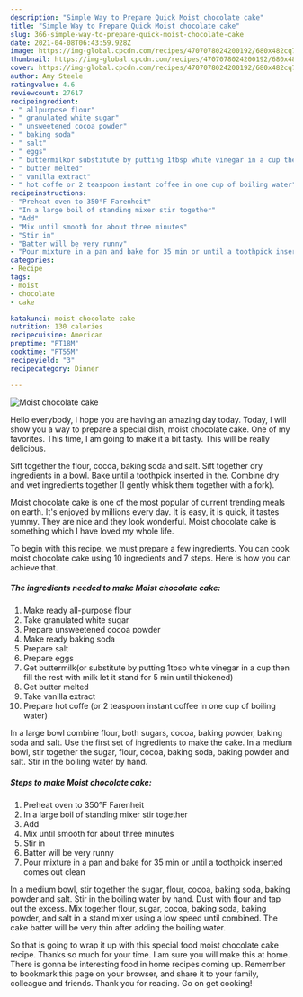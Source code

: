 ```yaml
---
description: "Simple Way to Prepare Quick Moist chocolate cake"
title: "Simple Way to Prepare Quick Moist chocolate cake"
slug: 366-simple-way-to-prepare-quick-moist-chocolate-cake
date: 2021-04-08T06:43:59.928Z
image: https://img-global.cpcdn.com/recipes/4707078024200192/680x482cq70/moist-chocolate-cake-recipe-main-photo.jpg
thumbnail: https://img-global.cpcdn.com/recipes/4707078024200192/680x482cq70/moist-chocolate-cake-recipe-main-photo.jpg
cover: https://img-global.cpcdn.com/recipes/4707078024200192/680x482cq70/moist-chocolate-cake-recipe-main-photo.jpg
author: Amy Steele
ratingvalue: 4.6
reviewcount: 27617
recipeingredient:
- " allpurpose flour"
- " granulated white sugar"
- " unsweetened cocoa powder"
- " baking soda"
- " salt"
- " eggs"
- " buttermilkor substitute by putting 1tbsp white vinegar in a cup then fill the rest with milk let it stand for 5 min until thickened"
- " butter melted"
- " vanilla extract"
- " hot coffe or 2 teaspoon instant coffee in one cup of boiling water"
recipeinstructions:
- "Preheat oven to 350°F Farenheit"
- "In a large boil of standing mixer stir together"
- "Add"
- "Mix until smooth for about three minutes"
- "Stir in"
- "Batter will be very runny"
- "Pour mixture in a pan and bake for 35 min or until a toothpick inserted comes out clean"
categories:
- Recipe
tags:
- moist
- chocolate
- cake

katakunci: moist chocolate cake 
nutrition: 130 calories
recipecuisine: American
preptime: "PT18M"
cooktime: "PT55M"
recipeyield: "3"
recipecategory: Dinner

---
```



![Moist chocolate cake](https://img-global.cpcdn.com/recipes/4707078024200192/680x482cq70/moist-chocolate-cake-recipe-main-photo.jpg)

Hello everybody, I hope you are having an amazing day today. Today, I will show you a way to prepare a special dish, moist chocolate cake. One of my favorites. This time, I am going to make it a bit tasty. This will be really delicious.

Sift together the flour, cocoa, baking soda and salt. Sift together dry ingredients in a bowl. Bake until a toothpick inserted in the. Combine dry and wet ingredients together (I gently whisk them together with a fork).

Moist chocolate cake is one of the most popular of current trending meals on earth. It's enjoyed by millions every day. It is easy, it is quick, it tastes yummy. They are nice and they look wonderful. Moist chocolate cake is something which I have loved my whole life.


To begin with this recipe, we must prepare a few ingredients. You can cook moist chocolate cake using 10 ingredients and 7 steps. Here is how you can achieve that.

<!--inarticleads1-->

##### The ingredients needed to make Moist chocolate cake:

1. Make ready  all-purpose flour
1. Take  granulated white sugar
1. Prepare  unsweetened cocoa powder
1. Make ready  baking soda
1. Prepare  salt
1. Prepare  eggs
1. Get  buttermilk(or substitute by putting 1tbsp white vinegar in a cup then fill the rest with milk let it stand for 5 min until thickened)
1. Get  butter melted
1. Take  vanilla extract
1. Prepare  hot coffe (or 2 teaspoon instant coffee in one cup of boiling water)


In a large bowl combine flour, both sugars, cocoa, baking powder, baking soda and salt. Use the first set of ingredients to make the cake. In a medium bowl, stir together the sugar, flour, cocoa, baking soda, baking powder and salt. Stir in the boiling water by hand. 

<!--inarticleads2-->

##### Steps to make Moist chocolate cake:

1. Preheat oven to 350°F Farenheit
1. In a large boil of standing mixer stir together
1. Add
1. Mix until smooth for about three minutes
1. Stir in
1. Batter will be very runny
1. Pour mixture in a pan and bake for 35 min or until a toothpick inserted comes out clean


In a medium bowl, stir together the sugar, flour, cocoa, baking soda, baking powder and salt. Stir in the boiling water by hand. Dust with flour and tap out the excess. Mix together flour, sugar, cocoa, baking soda, baking powder, and salt in a stand mixer using a low speed until combined. The cake batter will be very thin after adding the boiling water. 

So that is going to wrap it up with this special food moist chocolate cake recipe. Thanks so much for your time. I am sure you will make this at home. There is gonna be interesting food in home recipes coming up. Remember to bookmark this page on your browser, and share it to your family, colleague and friends. Thank you for reading. Go on get cooking!
